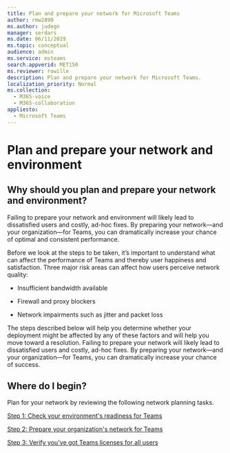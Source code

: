 ```yaml
---
title: Plan and prepare your network for Microsoft Teams
author: rmw2890
ms.author: judegn
manager: serdars
ms.date: 06/11/2019
ms.topic: conceptual
audience: admin
ms.service: msteams
search.appverid: MET150
ms.reviewer: rowille
description: Plan and prepare your network for Microsoft Teams.
localization_priority: Normal
ms.collection: 
  - M365-voice
  - M365-collaboration
appliesto: 
  - Microsoft Teams
---
```


# Plan and prepare your network and environment
## Why should you plan and prepare your network and environment?

Failing to prepare your network and environment will likely lead to dissatisfied users and costly, ad-hoc fixes. By preparing your network—and your organization—for Teams, you can dramatically increase your chance of optimal and consistent performance.

Before we look at the steps to be taken, it’s important to understand what can affect the performance of Teams and thereby user happiness and satisfaction. Three major risk areas can affect how users perceive network quality:

- Insufficient bandwidth available

- Firewall and proxy blockers

- Network impairments such as jitter and packet loss

The steps described below will help you determine whether your deployment might be affected by any of these factors and will help you move toward a resolution.
Failing to prepare your network will likely lead to dissatisfied users and costly, ad-hoc fixes. By preparing your network—and your organization—for Teams, you can dramatically increase your chance of success.


## Where do I begin?

Plan for your network by reviewing the following network planning tasks.

[Step 1: Check your environment's readiness for Teams](network.readiness.md)

[Step 2: Prepare your organization's network for Teams](prepare-environment-prepare-network.md)

[Step 3: Verify you've got Teams licenses for all users](teams-add-on-licensing/microsoft-teams-add-on-licensing.md)


